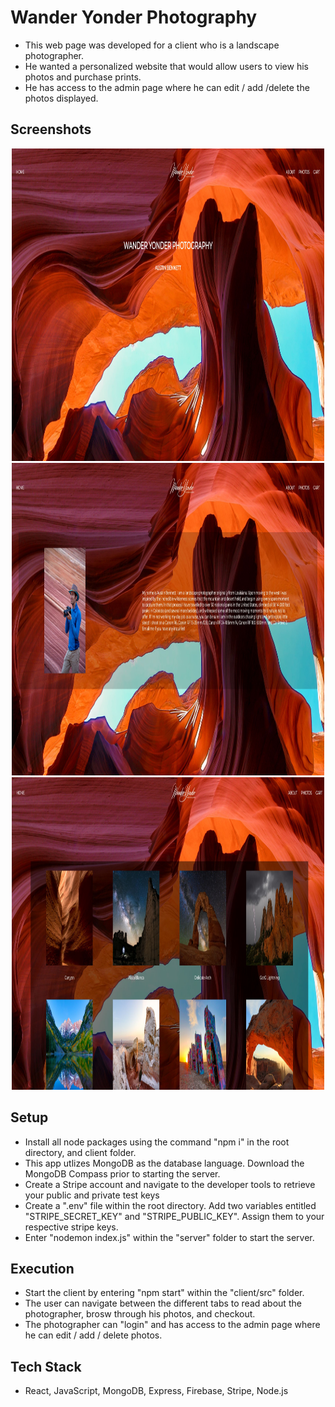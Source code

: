 # Wander Yonder Photography

- This web page was developed for a client who is a landscape photographer.
- He wanted a personalized website that would allow users to view his photos and purchase prints.
- He has access to the admin page where he can edit / add /delete the photos displayed.

## Screenshots

<p align="center">
  <img title="" src="https://github.com/nicolaspfigueroa/WanderYonderPhotography/blob/main/client/screens/home.JPG?raw=true" alt="Home" width="500" height="500"/>
  <img title="" src="https://github.com/nicolaspfigueroa/WanderYonderPhotography/blob/main/client/screens/about.JPG?raw=true" alt="About" width="500" height="500"/>
  <img title="" src="https://github.com/nicolaspfigueroa/WanderYonderPhotography/blob/main/client/screens/photos.JPG?raw=true" alt="Photos" width="500" height="500"/>
</p>

## Setup

- Install all node packages using the command "npm i" in the root directory, and client folder.
- This app utlizes MongoDB as the database language. Download the MongoDB Compass prior to starting the server.
- Create a Stripe account and navigate to the developer tools to retrieve your public and private test keys
- Create a ".env" file within the root directory. Add two variables entitled "STRIPE_SECRET_KEY" and "STRIPE_PUBLIC_KEY". Assign them to your respective stripe keys.
- Enter "nodemon index.js" within the "server" folder to start the server.

## Execution

- Start the client by entering "npm start" within the "client/src" folder.
- The user can navigate between the different tabs to read about the photographer, brosw through his photos, and checkout.
- The photographer can "login" and has access to the admin page where he can edit / add / delete photos.

## Tech Stack

- React, JavaScript, MongoDB, Express, Firebase, Stripe, Node.js


